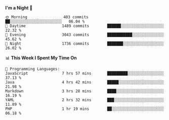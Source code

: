 <!--START_SECTION:waka-->
**I'm a Night 🦉** 

```text
🌞 Morning                403 commits         ██░░░░░░░░░░░░░░░░░░░░░░░   06.04 % 
🌆 Daytime                1489 commits        ██████░░░░░░░░░░░░░░░░░░░   22.32 % 
🌃 Evening                3043 commits        ███████████░░░░░░░░░░░░░░   45.62 % 
🌙 Night                  1736 commits        ███████░░░░░░░░░░░░░░░░░░   26.02 % 
```


📊 **This Week I Spent My Time On** 

```text
💬 Programming Languages: 
JavaScript               7 hrs 57 mins       █████████░░░░░░░░░░░░░░░░   37.13 % 
Java                     4 hrs 42 mins       █████░░░░░░░░░░░░░░░░░░░░   21.98 % 
Markdown                 3 hrs 28 mins       ████░░░░░░░░░░░░░░░░░░░░░   16.19 % 
YAML                     2 hrs 32 mins       ███░░░░░░░░░░░░░░░░░░░░░░   11.89 % 
PHP                      1 hr 19 mins        ██░░░░░░░░░░░░░░░░░░░░░░░   06.18 % 
```


<!--END_SECTION:waka-->
